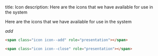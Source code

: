title: Icon
description: Here are the icons that we have available for use in the system

Here are the icons that we have available for use in the system

_add_

```html
<span class="icon icon--add" role="presentation"></span>

<span class="icon icon--close" role="presentation"></span>
```
